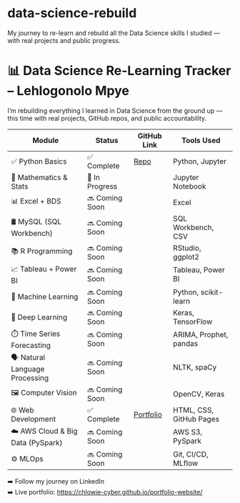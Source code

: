 # data-science-rebuild
My journey to re-learn and rebuild all the Data Science skills I studied — with real projects and public progress.

# 📊 Data Science Re-Learning Tracker – Lehlogonolo Mpye

I’m rebuilding everything I learned in Data Science from the ground up — this time with real projects, GitHub repos, and public accountability.

| Module                             | Status          | GitHub Link                                                         | Tools Used                           |
|------------------------------------|-----------------|---------------------------------------------------------------------|--------------------------------------|
| ✅ Python Basics                  | ✅ Complete     | [Repo](https://github.com/Chlowie-cyber/python-bacis-projects.git)  | Python, Jupyter                      |
| 🧠 Mathematics & Stats            | 🔄 In Progress  |                                                                     | Jupyter Notebook                     |
| 📊 Excel + BDS                    | 🔜 Coming Soon  |                                                                     | Excel                                |
| 🛢️ MySQL (SQL Workbench)          | 🔜 Coming Soon  |                                                                     | SQL Workbench, CSV                   |
| 📚 R Programming                  | 🔜 Coming Soon  |                                                                     | RStudio, ggplot2                     |
| 📈 Tableau + Power BI             | 🔜 Coming Soon  |                                                                     | Tableau, Power BI                    |
| 🤖 Machine Learning               | 🔜 Coming Soon  |                                                                     | Python, scikit-learn                 |
| 🧠 Deep Learning                  | 🔜 Coming Soon  |                                                                     | Keras, TensorFlow                    |
| ⏱️ Time Series Forecasting        | 🔜 Coming Soon  |                                                                     | ARIMA, Prophet, pandas               |
| 🗣️ Natural Language Processing    | 🔜 Coming Soon  |                                                                     | NLTK, spaCy                          |
| 🖼️ Computer Vision                | 🔜 Coming Soon  |                                                                     | OpenCV, Keras                        |
| 🌐 Web Development                | ✅ Complete     | [Portfolio](https://chlowie-cyber.github.io/portfolio-website/)     | HTML, CSS, GitHub Pages              |
| ☁️ AWS Cloud & Big Data (PySpark) | 🔜 Coming Soon  |                                                                     | AWS S3, PySpark                      |
| ⚙️ MLOps                          | 🔜 Coming Soon  |                                                                     | Git, CI/CD, MLflow                   |

➡️ Follow my journey on LinkedIn  
➡️ Live portfolio: https://chlowie-cyber.github.io/portfolio-website/
